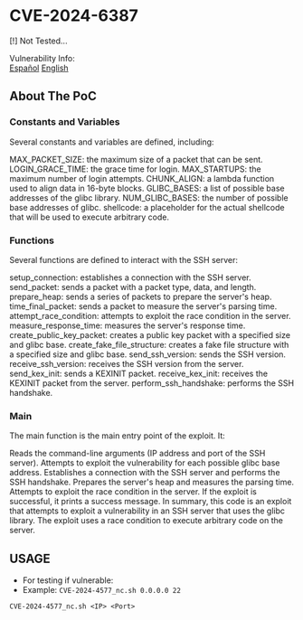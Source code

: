 # CVE-2024-6387

[!] Not Tested...

Vulnerability Info:  
[Español](https://www.incibe.es/incibe-cert/alerta-temprana/avisos/regresshion-vulnerabilidad-rce-en-servidor-openssh)
[English](https://blog.qualys.com/vulnerabilities-threat-research/2024/07/01/regresshion-remote-unauthenticated-code-execution-vulnerability-in-openssh-server)

## About The PoC

### Constants and Variables

Several constants and variables are defined, including:

MAX_PACKET_SIZE: the maximum size of a packet that can be sent.
LOGIN_GRACE_TIME: the grace time for login.
MAX_STARTUPS: the maximum number of login attempts.
CHUNK_ALIGN: a lambda function used to align data in 16-byte blocks.
GLIBC_BASES: a list of possible base addresses of the glibc library.
NUM_GLIBC_BASES: the number of possible base addresses of glibc.
shellcode: a placeholder for the actual shellcode that will be used to execute arbitrary code.

### Functions

Several functions are defined to interact with the SSH server:

setup_connection: establishes a connection with the SSH server.
send_packet: sends a packet with a packet type, data, and length.
prepare_heap: sends a series of packets to prepare the server's heap.
time_final_packet: sends a packet to measure the server's parsing time.
attempt_race_condition: attempts to exploit the race condition in the server.
measure_response_time: measures the server's response time.
create_public_key_packet: creates a public key packet with a specified size and glibc base.
create_fake_file_structure: creates a fake file structure with a specified size and glibc base.
send_ssh_version: sends the SSH version.
receive_ssh_version: receives the SSH version from the server.
send_kex_init: sends a KEXINIT packet.
receive_kex_init: receives the KEXINIT packet from the server.
perform_ssh_handshake: performs the SSH handshake.

### Main

The main function is the main entry point of the exploit. It:

Reads the command-line arguments (IP address and port of the SSH server).
Attempts to exploit the vulnerability for each possible glibc base address.
Establishes a connection with the SSH server and performs the SSH handshake.
Prepares the server's heap and measures the parsing time.
Attempts to exploit the race condition in the server.
If the exploit is successful, it prints a success message.
In summary, this code is an exploit that attempts to exploit a vulnerability in an SSH server that uses the glibc library. The exploit uses a race condition to execute arbitrary code on the server.


## USAGE

- For testing if vulnerable: 
- Example: `CVE-2024-4577_nc.sh 0.0.0.0 22`

```
CVE-2024-4577_nc.sh <IP> <Port>
```
